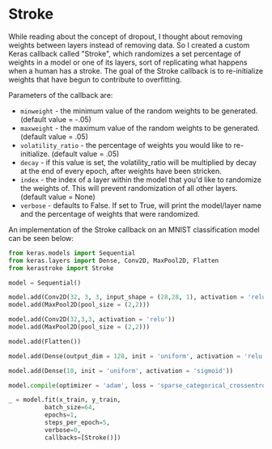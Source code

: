 # Stroke
While reading about the concept of dropout, I thought about removing weights between layers instead of removing data. So I created a custom Keras callback called "Stroke", which randomizes a set percentage of weights in a model or one of its layers, sort of replicating what happens when a human has a stroke. The goal of the Stroke callback is to re-initialize weights that have begun to contribute to overfitting.

Parameters of the callback are:

* `minweight` - the minimum value of the random weights to be generated. (default value = -.05)
* `maxweight` - the maximum value of the random weights to be generated. (default value = .05)
* `volatility_ratio` - the percentage of weights you would like to re-initialize. (default value = .05)
*  `decay` - if this value is set, the volatility_ratio will be multiplied by decay at the end of every epoch, after weights have been stricken.
* `index` - the index of a layer within the model that you'd like to randomize the weights of. This will prevent randomization of all other layers. (default value = None)
* `verbose` - defaults to False. If set to True, will print the model/layer name and the percentage of weights that were randomized.

An implementation of the Stroke callback on an MNIST classification model can be seen below:

```python
from keras.models import Sequential
from keras.layers import Dense, Conv2D, MaxPool2D, Flatten
from kerastroke import Stroke

model = Sequential()

model.add(Conv2D(32, 3, 3, input_shape = (28,28, 1), activation = 'relu'))
model.add(MaxPool2D(pool_size = (2,2)))

model.add(Conv2D(32,3,3, activation = 'relu'))
model.add(MaxPool2D(pool_size = (2,2)))

model.add(Flatten())

model.add(Dense(output_dim = 128, init = 'uniform', activation = 'relu'))

model.add(Dense(10, init = 'uniform', activation = 'sigmoid'))

model.compile(optimizer = 'adam', loss = 'sparse_categorical_crossentropy', metrics = ['accuracy'])

_ = model.fit(x_train, y_train,
          batch_size=64,
          epochs=1,
          steps_per_epoch=5,
          verbose=0,
          callbacks=[Stroke()])
